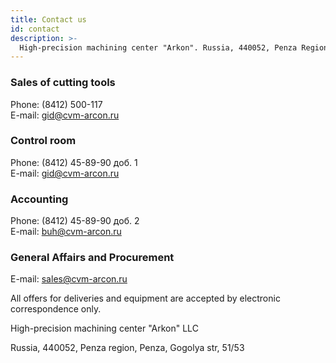 ```yaml
---
title: Contact us
id: contact
description: >-
  High-precision machining center "Arkon". Russia, 440052, Penza Region, Penza, Gogolya St., 51/53
---
```

<section class="pt flex-row">
  <div class="col-lg-12">
    <section>
      <h3>Sales of cutting tools</h3>
      <p>
        Phone: (8412)&nbsp;500-117
        <br />E-mail:
        <a href="mailto:gid@cvm-arcon.ru">gid@cvm-arcon.ru</a>
      </p>
    </section>
    <section class="pt-sm">
      <h3>Control room</h3>
      <p>
        Phone: (8412)&nbsp;45-89-90 доб. 1
        <br />E-mail:
        <a href="mailto:gid@cvm-arcon.ru">gid@cvm-arcon.ru</a>
      </p>
    </section>
    <section class="pt-sm">
      <h3>Accounting</h3>
      <p>
        Phone: (8412)&nbsp;45-89-90 доб. 2
        <br />E-mail:
        <a href="mailto:buh@cvm-arcon.ru">buh@cvm-arcon.ru</a>
      </p>
    </section>
    <section class="pt-sm">
      <h3>General Affairs and Procurement</h3>
      <p>
        E-mail:
        <a href="mailto:sales@cvm-arcon.ru">sales@cvm-arcon.ru</a>
      </p>
      <p>All offers for deliveries and equipment are accepted by electronic correspondence only.</p>
    </section>
  </div>
  <div class="col-lg-12 sym-wrapper">
    <p class="lead">High-precision machining center "Arkon" LLC</p>
    <p>Russia, 440052, Penza region, Penza, Gogolya str, 51/53</p>
  </div>
</section>